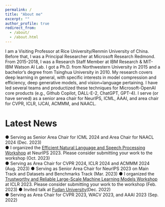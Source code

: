 ```yaml
---
permalink: /
title: "About me"
excerpt: ""
author_profile: true
redirect_from: 
  - /about/
  - /about.html
---
```


I am a Visiting Professor at Rice University/Renmin University of China. Before that, I was a Principal Researcher at Microsoft Research Redmond. From 2015-2018, I was a Research Staff Member at IBM Research & MIT-IBM Watson AI Lab. I got a Ph.D. from Northwestern University in 2015 and a bachelor’s degree from Tsinghua University in 2010. My research covers deep learning in general, with specific interests in model compression and efficiency, deep generative models, and vision+language pertaining. I have led several teams and productized these techniques for Microsoft-OpenAI core products (e.g., Github Copilot, DALL-E-2, ChatGPT, GPT-4). I serve (or have served) as a senior area chair for NeurIPS, ICML, AAAI, and area chair for CVPR, ICLR, IJCAI, ACMMM, and NAACL.

Latest News
======
● Serving as Senior Area Chair for ICML 2024 and Area Chair for NAACL 2024 (Dec. 2023) <br>
● I organized the [Efficient Natural Language and Speech Processing Workshop](https://neurips2023-enlsp.github.io/) at NeurIPS 2023. Please consider submitting your work to the workshop (Oct. 2023)<br>
● Serving as Area Chair for CVPR 2024, ICLR 2024 and ACMMM 2024 (Aug. 2023) <be>
● Serving as Senior Area Chair for NeurIPS 2023 on Main Track and Datasets and Benchmarks Track (Mar. 2023) <be>
● I organized the [Trustworthy and Reliable Large-Scale Machine Learning Models Workshop](https://rtml-iclr2023.github.io/cfp.html) at ICLR 2023. Please consider submitting your work to the workshop (Feb. 2023)<be>
● Invited talk at [Fudan University](https://mp.weixin.qq.com/s/OOIV_Byo6_3g8qLVtFEPpA)(Dec. 2022)<br>
● Serving as Area Chair for CVPR 2023, WACV 2023, and AAAI 2023 (Sep. 2022)<br>
